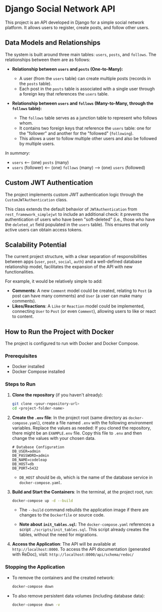 # Django Social Network API

This project is an API developed in Django for a simple social network platform. It allows users to register, create posts, and follow other users.

## Data Models and Relationships
The system is built around three main tables: `users`, `posts`, and `follows`. The relationships between them are as follows:

*   **Relationship between `users` and `posts` (One-to-Many):**
    *   A user (from the `users` table) can create multiple posts (records in the `posts` table).
    *   Each post in the `posts` table is associated with a single user through a foreign key that references the `users` table.

*   **Relationship between `users` and `follows` (Many-to-Many, through the `follows` table):**
    *   The `follows` table serves as a junction table to represent who follows whom.
    *   It contains two foreign keys that reference the `users` table: one for the "follower" and another for the "followed" (`following`).
    *   This allows a user to follow multiple other users and also be followed by multiple users.

*In summary:*
*   `users` ⟵ (one) `posts` (many)
*   `users` (follower) ⟵ (one) `follows` (many) ⟶ (one) `users` (followed)

## Custom JWT Authentication

The project implements custom JWT authentication logic through the `CustomJWTAuthentication` class.

This class extends the default behavior of `JWTAuthentication` from `rest_framework_simplejwt` to include an additional check: it prevents the authentication of users who have been "soft-deleted" (i.e., those who have the `deleted_at` field populated in the `users` table). This ensures that only active users can obtain access tokens.

## Scalability Potential

The current project structure, with a clear separation of responsibilities between apps (`user`, `post`, `social`, `auth`) and a well-defined database relationship model, facilitates the expansion of the API with new functionalities.

For example, it would be relatively simple to add:
*   **Comments**: A new `Comment` model could be created, relating to `Post` (a post can have many comments) and `User` (a user can make many comments).
*   **Likes/Reactions**: A `Like` or `Reaction` model could be implemented, connecting `User` to `Post` (or even `Comment`), allowing users to like or react to content.

## How to Run the Project with Docker

The project is configured to run with Docker and Docker Compose.

### Prerequisites

* Docker installed
* Docker Compose installed

### Steps to Run

1.  **Clone the repository** (if you haven't already):
    ```bash
    git clone <your-repository-url>
    cd <project-folder-name>
    ```

2.  **Create the `.env` file**:
    In the project root (same directory as `docker-compose.yaml`), create a file named `.env` with the following environment variables. Replace the values as needed:
    If you cloned the repository, there might be an `EXAMPLE.env` file. Copy this file to `.env` and then change the values with your chosen data.
    ```env
    # Database Configuration
    DB_USER=admin
    DB_PASSWORD=admin
    DB_NAME=codeleap
    DB_HOST=db
    DB_PORT=5432
    ```
    * `DB_HOST` should be `db`, which is the name of the database service in `docker-compose.yaml`.

3.  **Build and Start the Containers**:
    In the terminal, at the project root, run:
    ```bash
    docker-compose up -d --build
    ```
    * The `--build` command rebuilds the application image if there are changes to the `Dockerfile` or source code.

    * **Note about `init_tables.sql`**: The `docker-compose.yaml` references a script `./scripts/init_tables.sql`. This script already creates the tables, without the need for migrations.


4.  **Access the Application**:
    The API will be available at `http://localhost:8000`.
    To access the API documentation (generated with ReDoc), visit:
    `http://localhost:8000/api/schema/redoc/`

### Stopping the Application

* To remove the containers and the created network:
    ```bash
    docker-compose down
    ```
* To also remove persistent data volumes (including database data):
    ```bash
    docker-compose down -v
    ```